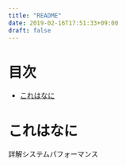```yaml
---
title: "README"
date: 2019-02-16T17:51:33+09:00
draft: false
---
```


# 目次
<!-- START doctoc generated TOC please keep comment here to allow auto update -->
<!-- DON'T EDIT THIS SECTION, INSTEAD RE-RUN doctoc TO UPDATE -->


- [これはなに](#%E3%81%93%E3%82%8C%E3%81%AF%E3%81%AA%E3%81%AB)

<!-- END doctoc generated TOC please keep comment here to allow auto update -->

# これはなに
詳解システムパフォーマンス
